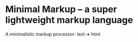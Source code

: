 # Minimal Markup – a super lightweight markup language

A minimalistic markup processor: text ➔ html.
